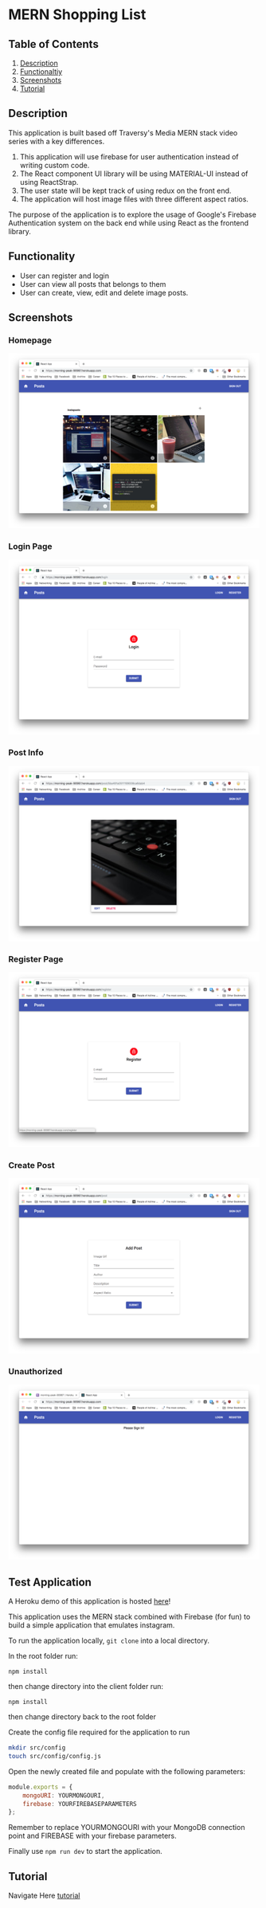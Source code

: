# MERN Shopping List

## Table of Contents

1. [Description](#Description)
2. [Functionaltiy](#Functionality)
3. [Screenshots](#Screenshots)
4. [Tutorial](#Tutorial)

## Description

This application is built based off Traversy's Media MERN stack video series with a key differences.

1. This application will use firebase for user authentication instead of writing custom code.
2. The React component UI library will be using MATERIAL-UI instead of using ReactStrap.
3. The user state will be kept track of using redux on the front end.
4. The application will host image files with three different aspect ratios.

The purpose of the application is to explore the usage of Google's Firebase Authentication system on the back end while using React as the frontend library.

## Functionality

-   User can register and login
-   User can view all posts that belongs to them
-   User can create, view, edit and delete image posts.

## Screenshots

### Homepage

![homepage](/screenshots/homepage.png 'Homepage')

### Login Page

![login](/screenshots/login.png 'Login')

### Post Info

![post](/screenshots/post.png 'Post')

### Register Page

![register](/screenshots/register.png 'Register')

### Create Post

![Create Post](/screenshots/createPost.png 'Create a Post')

### Unauthorized

![Unauthorized](screenshots/unauthorized.png 'Unauthorized Image')

## Test Application

A Heroku demo of this application is hosted [here](a4ccb33bc8d2c3d29fbecf2f53e583798babd61c)!

This application uses the MERN stack combined with Firebase (for fun) to build a simple application that emulates instagram.

To run the application locally, `git clone` into a local directory.

In the root folder run:

```
npm install
```

then change directory into the client folder run:

```
npm install
```

then change directory back to the root folder

Create the config file required for the application to run

```sh
mkdir src/config
touch src/config/config.js
```

Open the newly created file and populate with the following parameters:

```javascript
module.exports = {
    mongoURI: YOURMONGOURI,
    firebase: YOURFIREBASEPARAMETERS
};
```

Remember to replace YOURMONGOURI with your MongoDB connection point and FIREBASE with your firebase parameters.

Finally use `npm run dev` to start the application.

## Tutorial

Navigate Here [tutorial](tutorial.MD)
